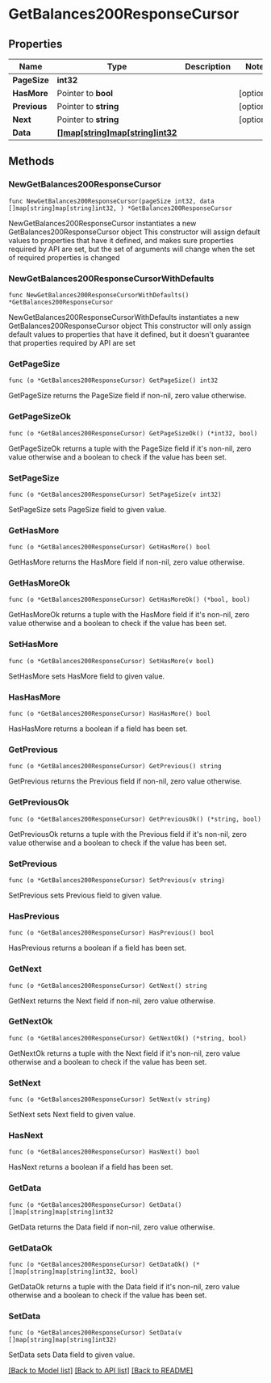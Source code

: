 # GetBalances200ResponseCursor

## Properties

Name | Type | Description | Notes
------------ | ------------- | ------------- | -------------
**PageSize** | **int32** |  | 
**HasMore** | Pointer to **bool** |  | [optional] 
**Previous** | Pointer to **string** |  | [optional] 
**Next** | Pointer to **string** |  | [optional] 
**Data** | [**[]map[string]map[string]int32**](map[string]map[string]int32.md) |  | 

## Methods

### NewGetBalances200ResponseCursor

`func NewGetBalances200ResponseCursor(pageSize int32, data []map[string]map[string]int32, ) *GetBalances200ResponseCursor`

NewGetBalances200ResponseCursor instantiates a new GetBalances200ResponseCursor object
This constructor will assign default values to properties that have it defined,
and makes sure properties required by API are set, but the set of arguments
will change when the set of required properties is changed

### NewGetBalances200ResponseCursorWithDefaults

`func NewGetBalances200ResponseCursorWithDefaults() *GetBalances200ResponseCursor`

NewGetBalances200ResponseCursorWithDefaults instantiates a new GetBalances200ResponseCursor object
This constructor will only assign default values to properties that have it defined,
but it doesn't guarantee that properties required by API are set

### GetPageSize

`func (o *GetBalances200ResponseCursor) GetPageSize() int32`

GetPageSize returns the PageSize field if non-nil, zero value otherwise.

### GetPageSizeOk

`func (o *GetBalances200ResponseCursor) GetPageSizeOk() (*int32, bool)`

GetPageSizeOk returns a tuple with the PageSize field if it's non-nil, zero value otherwise
and a boolean to check if the value has been set.

### SetPageSize

`func (o *GetBalances200ResponseCursor) SetPageSize(v int32)`

SetPageSize sets PageSize field to given value.


### GetHasMore

`func (o *GetBalances200ResponseCursor) GetHasMore() bool`

GetHasMore returns the HasMore field if non-nil, zero value otherwise.

### GetHasMoreOk

`func (o *GetBalances200ResponseCursor) GetHasMoreOk() (*bool, bool)`

GetHasMoreOk returns a tuple with the HasMore field if it's non-nil, zero value otherwise
and a boolean to check if the value has been set.

### SetHasMore

`func (o *GetBalances200ResponseCursor) SetHasMore(v bool)`

SetHasMore sets HasMore field to given value.

### HasHasMore

`func (o *GetBalances200ResponseCursor) HasHasMore() bool`

HasHasMore returns a boolean if a field has been set.

### GetPrevious

`func (o *GetBalances200ResponseCursor) GetPrevious() string`

GetPrevious returns the Previous field if non-nil, zero value otherwise.

### GetPreviousOk

`func (o *GetBalances200ResponseCursor) GetPreviousOk() (*string, bool)`

GetPreviousOk returns a tuple with the Previous field if it's non-nil, zero value otherwise
and a boolean to check if the value has been set.

### SetPrevious

`func (o *GetBalances200ResponseCursor) SetPrevious(v string)`

SetPrevious sets Previous field to given value.

### HasPrevious

`func (o *GetBalances200ResponseCursor) HasPrevious() bool`

HasPrevious returns a boolean if a field has been set.

### GetNext

`func (o *GetBalances200ResponseCursor) GetNext() string`

GetNext returns the Next field if non-nil, zero value otherwise.

### GetNextOk

`func (o *GetBalances200ResponseCursor) GetNextOk() (*string, bool)`

GetNextOk returns a tuple with the Next field if it's non-nil, zero value otherwise
and a boolean to check if the value has been set.

### SetNext

`func (o *GetBalances200ResponseCursor) SetNext(v string)`

SetNext sets Next field to given value.

### HasNext

`func (o *GetBalances200ResponseCursor) HasNext() bool`

HasNext returns a boolean if a field has been set.

### GetData

`func (o *GetBalances200ResponseCursor) GetData() []map[string]map[string]int32`

GetData returns the Data field if non-nil, zero value otherwise.

### GetDataOk

`func (o *GetBalances200ResponseCursor) GetDataOk() (*[]map[string]map[string]int32, bool)`

GetDataOk returns a tuple with the Data field if it's non-nil, zero value otherwise
and a boolean to check if the value has been set.

### SetData

`func (o *GetBalances200ResponseCursor) SetData(v []map[string]map[string]int32)`

SetData sets Data field to given value.



[[Back to Model list]](../README.md#documentation-for-models) [[Back to API list]](../README.md#documentation-for-api-endpoints) [[Back to README]](../README.md)


